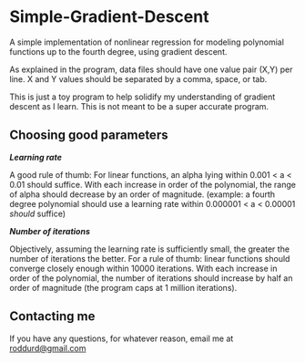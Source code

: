 # Simple-Gradient-Descent
A simple implementation of nonlinear regression for modeling polynomial functions up to the fourth degree, using gradient descent.


As explained in the program, data files should have one value pair (X,Y) per line.
X and Y values should be separated by a comma, space, or tab.

This is just a toy program to help solidify my understanding of gradient descent as I learn.
This is not meant to be a super accurate program.

<h2><b>Choosing good parameters</b></h2>

<i><b>Learning rate</b></i>

A good rule of thumb: For linear functions, an alpha lying within 0.001 < a < 0.01 should suffice.
With each increase in order of the polynomial, the range of alpha should decrease by an order of magnitude.
(example: a fourth degree polynomial should use a learning rate within 0.000001 < a < 0.00001 <i>should</i> suffice)

<i><b>Number of iterations</b></i>

Objectively, assuming the learning rate is sufficiently small, the greater the number of iterations the better.
For a rule of thumb: linear functions should converge closely enough within 10000 iterations.
With each increase in order of the polynomial, the number of iterations should increase by half an order of magnitude (the program caps at 1 million iterations).

<h2><b>Contacting me</b></h2>

If you have any questions, for whatever reason, email me at roddurd@gmail.com
